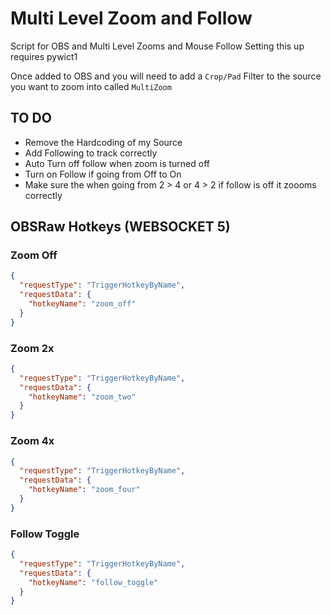 # Multi Level Zoom and Follow 

Script for OBS and Multi Level Zooms and Mouse Follow
Setting this up requires pywict1

Once added to OBS and you will need to add a `Crop/Pad` Filter to the source you want to zoom into called `MultiZoom`

## TO DO

- Remove the Hardcoding of my Source
- Add Following to track correctly
- Auto Turn off follow when zoom is turned off
- Turn on Follow if going from Off to On
- Make sure the when going from 2 > 4 or 4 > 2 if follow is off it zoooms correctly 


## OBSRaw Hotkeys (WEBSOCKET 5)

### Zoom Off

```json
{
  "requestType": "TriggerHotkeyByName",
  "requestData": {
    "hotkeyName": "zoom_off"
  }
}
```

### Zoom 2x

```json
{
  "requestType": "TriggerHotkeyByName",
  "requestData": {
    "hotkeyName": "zoom_two"
  }
}
```

### Zoom 4x

```json
{
  "requestType": "TriggerHotkeyByName",
  "requestData": {
    "hotkeyName": "zoom_four"
  }
}
```

### Follow Toggle

```json
{
  "requestType": "TriggerHotkeyByName",
  "requestData": {
    "hotkeyName": "follow_toggle"
  }
}
```
